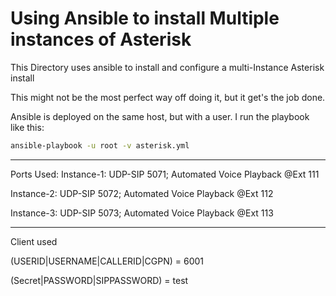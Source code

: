 # Using Ansible to install Multiple instances of Asterisk

This Directory uses ansible to install and configure a multi-Instance Asterisk install

This might not be the most perfect way off doing it, but it get's the job done.

Ansible is deployed on the same host, but with a user. I run the playbook like this:
```bash
ansible-playbook -u root -v asterisk.yml
```

--- 
Ports Used:
Instance-1: UDP-SIP 5071; Automated Voice Playback @Ext 111

Instance-2: UDP-SIP 5072; Automated Voice Playback @Ext 112

Instance-3: UDP-SIP 5073; Automated Voice Playback @Ext 113

---
Client used

(USERID|USERNAME|CALLERID|CGPN) = 6001

(Secret|PASSWORD|SIPPASSWORD) = test


